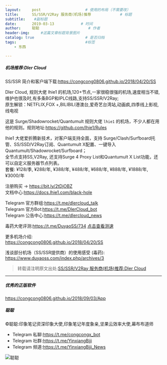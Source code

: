 ```yaml
---
layout:     post                    # 使用的布局（不需要改）
title:      SS/SSR/V2Ray 服务商(机场)推荐             # 标题 
subtitle:    #副标题
date:       2019-03-13            # 时间
author:     聪聪                      # 作者
header-img:     #这篇文章标题背景图片
catalog: true                       # 是否归档
tags:                               #标签
    - 东西

---
```


##### 机场推荐:Dler Cloud

SS/SSR 简介和客户端下载:<https://congcong0806.github.io/2018/04/20/SS>

Dler Cloud, 规则大佬 lhie1 的机场,120+节点,一家很稳很强的机场,速度相当不错,维护也很及时,有多条BGP和IPLC线路,支持SS/SSR/V2Ray;<br>
原生解锁：NETFLIX,FOX +,BILIBILI港澳台,爱奇艺台湾站,动画疯,四季线上影视,线电视<br/>

这是 Surge/Shadowrocket/Quantumult 规则大佬 `lhie1` 的机场，不少人都在用他的规则。规则地址:<https://github.com/lhie1/Rules>

lhie1 大佬爱折腾新技术，对客户端支持全面，支持 Surge/Clash/Surfboard托管、SS/SSD/V2Ray订阅、Quantumult X配置、一键导入Quantumult/Shadowrocket/Surfboard；<br>
全节点支持SS,V2Ray, 还支持Surge 4 Proxy List和Quantumult X List功能，还可以自定义服务器节点列表。<br/>
套餐: ¥128/季, ¥288/年, ¥388/年, ¥488/年, ¥688/年, ¥888/年, ¥1888/年, ¥3000/年<br/>

注册购买 → <https://bit.ly/2tDjOBZ><br/>
文档中心:<https://docs.lhie1.com/black-hole>

Telegram 官方群组:<https://t.me/dlercloud_talk><br>
Telegram 官方Bot:<https://t.me/DlerCloud_bot><br>
Telegram 公告中心:<https://t.me/dlercloud_news>

毒药大佬评测:<https://t.me/DuyaoSS/734>
[点击查看测速](http://ww1.sinaimg.cn/large/9b84e6acly1g3ijv4ejpqj20he3kcnjv.jpg)<br/>

更多机场介绍:<br>
<https://congcong0806.github.io/2018/04/20/SS>

浅谈部分机场（SS/SSR提供商）的使用感受 (毒药):<br>
<https://www.duyaoss.com/index.php/archives/3>

> 转载请注明原文出处:[SS/SSR/V2Ray 服务商(机场)推荐:Dler Cloud](https://congcong0806.github.io/2019/03/13/DlerCloud)

- - - -

##### 优秀的正版软件
<https://congcong0806.github.io/2018/09/03/App>

##### 聪聪
&copy;聪聪:印象笔记资深印象大使,印象笔记年度象亲,坚果云效率大使,幕布布道师

* Telegram 私聊:<https://t.me/congcongx_bot>
* Telegram 社群:<https://t.me/YinxiangBiji>
* Telegram 频道:<https://t.me/YinxiangBiji_News>

![聪聪](https://i.v2ex.co/3wc207g5.png) 